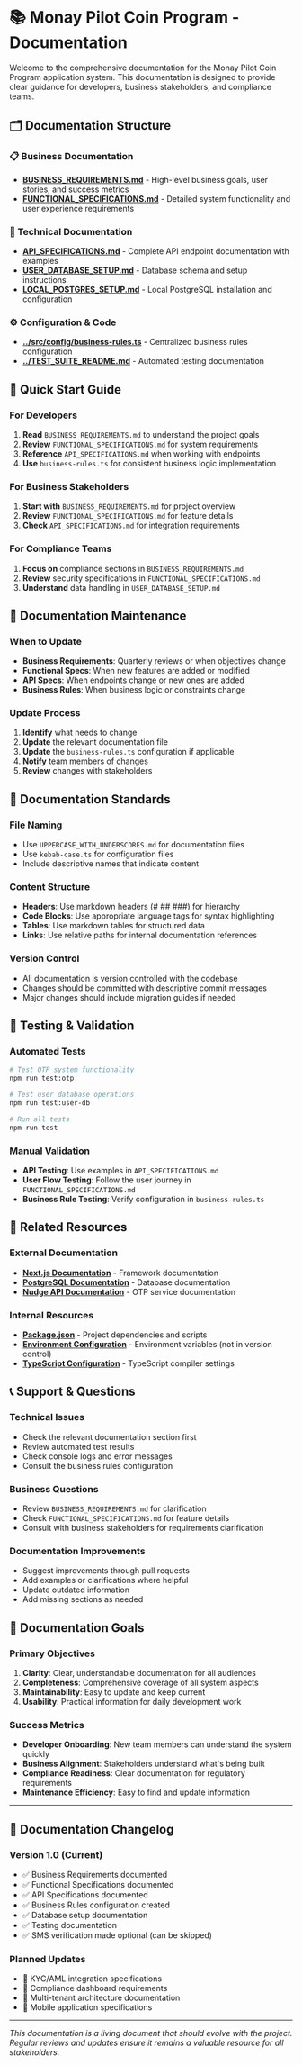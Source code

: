 # 📚 **Monay Pilot Coin Program - Documentation**

Welcome to the comprehensive documentation for the Monay Pilot Coin Program application system. This documentation is designed to provide clear guidance for developers, business stakeholders, and compliance teams.

## 🗂️ **Documentation Structure**

### **📋 Business Documentation**
- **[BUSINESS_REQUIREMENTS.md](./BUSINESS_REQUIREMENTS.md)** - High-level business goals, user stories, and success metrics
- **[FUNCTIONAL_SPECIFICATIONS.md](./FUNCTIONAL_SPECIFICATIONS.md)** - Detailed system functionality and user experience requirements

### **🔌 Technical Documentation**
- **[API_SPECIFICATIONS.md](./API_SPECIFICATIONS.md)** - Complete API endpoint documentation with examples
- **[USER_DATABASE_SETUP.md](../USER_DATABASE_SETUP.md)** - Database schema and setup instructions
- **[LOCAL_POSTGRES_SETUP.md](../LOCAL_POSTGRES_SETUP.md)** - Local PostgreSQL installation and configuration

### **⚙️ Configuration & Code**
- **[../src/config/business-rules.ts](../src/config/business-rules.ts)** - Centralized business rules configuration
- **[../TEST_SUITE_README.md](../TEST_SUITE_README.md)** - Automated testing documentation

## 🚀 **Quick Start Guide**

### **For Developers**
1. **Read** `BUSINESS_REQUIREMENTS.md` to understand the project goals
2. **Review** `FUNCTIONAL_SPECIFICATIONS.md` for system requirements
3. **Reference** `API_SPECIFICATIONS.md` when working with endpoints
4. **Use** `business-rules.ts` for consistent business logic implementation

### **For Business Stakeholders**
1. **Start with** `BUSINESS_REQUIREMENTS.md` for project overview
2. **Review** `FUNCTIONAL_SPECIFICATIONS.md` for feature details
3. **Check** `API_SPECIFICATIONS.md` for integration requirements

### **For Compliance Teams**
1. **Focus on** compliance sections in `BUSINESS_REQUIREMENTS.md`
2. **Review** security specifications in `FUNCTIONAL_SPECIFICATIONS.md`
3. **Understand** data handling in `USER_DATABASE_SETUP.md`

## 🔄 **Documentation Maintenance**

### **When to Update**
- **Business Requirements**: Quarterly reviews or when objectives change
- **Functional Specs**: When new features are added or modified
- **API Specs**: When endpoints change or new ones are added
- **Business Rules**: When business logic or constraints change

### **Update Process**
1. **Identify** what needs to change
2. **Update** the relevant documentation file
3. **Update** the `business-rules.ts` configuration if applicable
4. **Notify** team members of changes
5. **Review** changes with stakeholders

## 📖 **Documentation Standards**

### **File Naming**
- Use `UPPERCASE_WITH_UNDERSCORES.md` for documentation files
- Use `kebab-case.ts` for configuration files
- Include descriptive names that indicate content

### **Content Structure**
- **Headers**: Use markdown headers (# ## ###) for hierarchy
- **Code Blocks**: Use appropriate language tags for syntax highlighting
- **Tables**: Use markdown tables for structured data
- **Links**: Use relative paths for internal documentation references

### **Version Control**
- All documentation is version controlled with the codebase
- Changes should be committed with descriptive commit messages
- Major changes should include migration guides if needed

## 🧪 **Testing & Validation**

### **Automated Tests**
```bash
# Test OTP system functionality
npm run test:otp

# Test user database operations
npm run test:user-db

# Run all tests
npm run test
```

### **Manual Validation**
- **API Testing**: Use examples in `API_SPECIFICATIONS.md`
- **User Flow Testing**: Follow the user journey in `FUNCTIONAL_SPECIFICATIONS.md`
- **Business Rule Testing**: Verify configuration in `business-rules.ts`

## 🔗 **Related Resources**

### **External Documentation**
- **[Next.js Documentation](https://nextjs.org/docs)** - Framework documentation
- **[PostgreSQL Documentation](https://www.postgresql.org/docs/)** - Database documentation
- **[Nudge API Documentation](https://app.nudge.net/api/docs)** - OTP service documentation

### **Internal Resources**
- **[Package.json](../package.json)** - Project dependencies and scripts
- **[Environment Configuration](../.env.local)** - Environment variables (not in version control)
- **[TypeScript Configuration](../tsconfig.json)** - TypeScript compiler settings

## 📞 **Support & Questions**

### **Technical Issues**
- Check the relevant documentation section first
- Review automated test results
- Check console logs and error messages
- Consult the business rules configuration

### **Business Questions**
- Review `BUSINESS_REQUIREMENTS.md` for clarification
- Check `FUNCTIONAL_SPECIFICATIONS.md` for feature details
- Consult with business stakeholders for requirements clarification

### **Documentation Improvements**
- Suggest improvements through pull requests
- Add examples or clarifications where helpful
- Update outdated information
- Add missing sections as needed

## 🎯 **Documentation Goals**

### **Primary Objectives**
1. **Clarity**: Clear, understandable documentation for all audiences
2. **Completeness**: Comprehensive coverage of all system aspects
3. **Maintainability**: Easy to update and keep current
4. **Usability**: Practical information for daily development work

### **Success Metrics**
- **Developer Onboarding**: New team members can understand the system quickly
- **Business Alignment**: Stakeholders understand what's being built
- **Compliance Readiness**: Clear documentation for regulatory requirements
- **Maintenance Efficiency**: Easy to find and update information

---

## 📝 **Documentation Changelog**

### **Version 1.0** (Current)
- ✅ Business Requirements documented
- ✅ Functional Specifications documented
- ✅ API Specifications documented
- ✅ Business Rules configuration created
- ✅ Database setup documentation
- ✅ Testing documentation
- ✅ SMS verification made optional (can be skipped)

### **Planned Updates**
- 🔄 KYC/AML integration specifications
- 🔄 Compliance dashboard requirements
- 🔄 Multi-tenant architecture documentation
- 🔄 Mobile application specifications

---

*This documentation is a living document that should evolve with the project. Regular reviews and updates ensure it remains a valuable resource for all stakeholders.*
